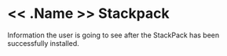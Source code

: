 # << .Name >> Stackpack
Information the user is going to see after the StackPack has been successfully installed.
